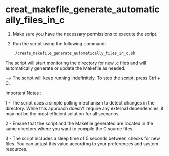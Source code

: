 # creat_makefile_generate_automatically_files_in_c

1. Make sure you have the necessary permissions to execute the script.

2. Run the script using the following command:

   ```bash
   ./create_makefile_generate_automatically_files_in_c.sh

The script will start monitoring the directory for new .c files and will automatically generate or update the Makefile as needed.

--> The script will keep running indefinitely. To stop the script, press Ctrl + C.

Important Notes : 

1 - The script uses a simple polling mechanism to detect changes in the directory. While this approach doesn't require any external dependencies, it may not be the most efficient solution for all scenarios.

2 - Ensure that the script and the Makefile generated are located in the same directory where you want to compile the C source files.

3 - The script includes a sleep time of 5 seconds between checks for new files. You can adjust this value according to your preferences and system resources.
